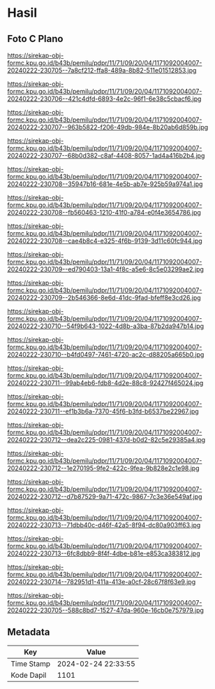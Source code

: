 # Hasil

## Foto C Plano

https://sirekap-obj-formc.kpu.go.id/b43b/pemilu/pdpr/11/71/09/20/04/1171092004007-20240222-230705--7a8cf212-ffa8-489a-8b82-511e01512853.jpg

https://sirekap-obj-formc.kpu.go.id/b43b/pemilu/pdpr/11/71/09/20/04/1171092004007-20240222-230706--421c4dfd-6893-4e2c-96f1-6e38c5cbacf6.jpg

https://sirekap-obj-formc.kpu.go.id/b43b/pemilu/pdpr/11/71/09/20/04/1171092004007-20240222-230707--963b5822-f206-49db-984e-8b20ab6d859b.jpg

https://sirekap-obj-formc.kpu.go.id/b43b/pemilu/pdpr/11/71/09/20/04/1171092004007-20240222-230707--68b0d382-c8af-4408-8057-1ad4a416b2b4.jpg

https://sirekap-obj-formc.kpu.go.id/b43b/pemilu/pdpr/11/71/09/20/04/1171092004007-20240222-230708--35947b16-681e-4e5b-ab7e-925b59a974a1.jpg

https://sirekap-obj-formc.kpu.go.id/b43b/pemilu/pdpr/11/71/09/20/04/1171092004007-20240222-230708--fb560463-1210-41f0-a784-e0f4e3654786.jpg

https://sirekap-obj-formc.kpu.go.id/b43b/pemilu/pdpr/11/71/09/20/04/1171092004007-20240222-230708--cae4b8c4-e325-4f6b-9139-3d11c60fc944.jpg

https://sirekap-obj-formc.kpu.go.id/b43b/pemilu/pdpr/11/71/09/20/04/1171092004007-20240222-230709--ed790403-13a1-4f8c-a5e6-8c5e03299ae2.jpg

https://sirekap-obj-formc.kpu.go.id/b43b/pemilu/pdpr/11/71/09/20/04/1171092004007-20240222-230709--2b546366-8e6d-41dc-9fad-bfeff8e3cd26.jpg

https://sirekap-obj-formc.kpu.go.id/b43b/pemilu/pdpr/11/71/09/20/04/1171092004007-20240222-230710--54f9b643-1022-4d8b-a3ba-87b2da947b14.jpg

https://sirekap-obj-formc.kpu.go.id/b43b/pemilu/pdpr/11/71/09/20/04/1171092004007-20240222-230710--b4fd0497-7461-4720-ac2c-d88205a665b0.jpg

https://sirekap-obj-formc.kpu.go.id/b43b/pemilu/pdpr/11/71/09/20/04/1171092004007-20240222-230711--99ab4eb6-fdb8-4d2e-88c8-92427f465024.jpg

https://sirekap-obj-formc.kpu.go.id/b43b/pemilu/pdpr/11/71/09/20/04/1171092004007-20240222-230711--ef1b3b6a-7370-45f6-b3fd-b6537be22967.jpg

https://sirekap-obj-formc.kpu.go.id/b43b/pemilu/pdpr/11/71/09/20/04/1171092004007-20240222-230712--dea2c225-0981-437d-b0d2-82c5e29385a4.jpg

https://sirekap-obj-formc.kpu.go.id/b43b/pemilu/pdpr/11/71/09/20/04/1171092004007-20240222-230712--1e270195-9fe2-422c-9fea-9b828e2c1e98.jpg

https://sirekap-obj-formc.kpu.go.id/b43b/pemilu/pdpr/11/71/09/20/04/1171092004007-20240222-230712--d7b87529-9a71-472c-9867-7c3e36e549af.jpg

https://sirekap-obj-formc.kpu.go.id/b43b/pemilu/pdpr/11/71/09/20/04/1171092004007-20240222-230713--71dbb40c-d46f-42a5-8f94-dc80a903ff63.jpg

https://sirekap-obj-formc.kpu.go.id/b43b/pemilu/pdpr/11/71/09/20/04/1171092004007-20240222-230713--6fc8dbb9-8f4f-4dbe-b81e-e853ca383812.jpg

https://sirekap-obj-formc.kpu.go.id/b43b/pemilu/pdpr/11/71/09/20/04/1171092004007-20240222-230714--782951d1-411a-413e-a0cf-28c67f8f63e9.jpg

https://sirekap-obj-formc.kpu.go.id/b43b/pemilu/pdpr/11/71/09/20/04/1171092004007-20240222-230705--588c8bd7-1527-47da-960e-16cb0e757979.jpg


## Metadata

| Key        | Value               |
| ---------- | ------------------- |
| Time Stamp | 2024-02-24 22:33:55 |
| Kode Dapil | 1101                |



